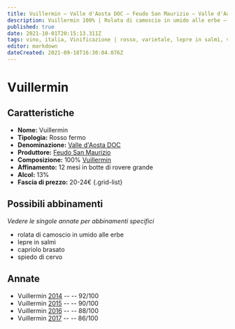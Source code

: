```yaml
---
title: Vuillermin – Valle d'Aosta DOC – Feudo San Maurizio – Valle d'Aosta (IT) – 20-24€ –  3★-5★
description: Vuillermin 100% | Rolata di camoscio in umido alle erbe – Lepre in salmì – Capriolo brasato – Spiedo di cervo
published: true
date: 2021-10-01T20:15:13.311Z
tags: vino, italia, Vinificazione | rosso, varietale, lepre in salmì, valle d'aosta, fermo, Valutazioni | 5 stelle, vuillermin, rolata di camoscio in umido alle erbe, capriolo brasato, spiedo di cervo, Prezzi | 20-24€
editor: markdown
dateCreated: 2021-09-18T16:30:04.076Z 
---
```


# Vuillermin

## Caratteristiche
- **Nome:** Vuillermin
- **Tipologia:** Rosso fermo
- **Denominazione:** [Valle d'Aosta DOC](/denominazioni/Italia/Valle-d-Aosta/DOC/Valle-d-Aosta) 
- **Produttore:** [Feudo San Maurizio](/produttori/Italia/Valle-d-Aosta/Feudo-San-Maurizio) 
- **Composizione:** 100% [Vuillermin](/vitigni/Italia/bacca-nera/vuillermin) 
- **Affinamento:** 12 mesi in botte di rovere grande
- **Alcol:** 13%
- **Fascia di prezzo:** 20-24€
{.grid-list}




## Possibili abbinamenti
*Vedere le singole annate per abbinamenti specifici*

- rolata di camoscio in umido alle erbe 
- lepre in salmì 
- capriolo brasato 
- spiedo di cervo

## Annate
- Vuillermin [2014](vini/Italia/Valle-d-Aosta/Feudo-San-Maurizio/Vuillermin/2014) -- <span class="star-5"></span> -- 92/100
- Vuillermin [2015](vini/Italia/Valle-d-Aosta/Feudo-San-Maurizio/Vuillermin/2015) -- <span class="star-4"></span> -- 90/100  
- Vuillermin [2016](vini/Italia/Valle-d-Aosta/Feudo-San-Maurizio/Vuillermin/2016) -- <span class="star-3"></span> -- 88/100
- Vuillermin [2017](vini/Italia/Valle-d-Aosta/Feudo-San-Maurizio/Vuillermin/2017) -- <span class="star-3"></span> -- 86/100


